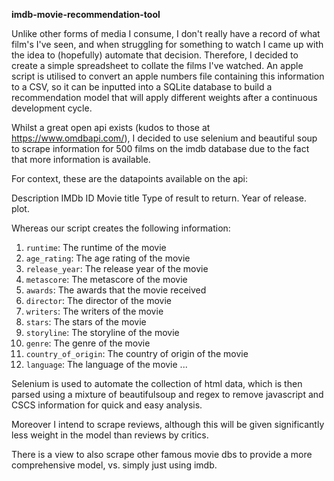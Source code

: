 **imdb-movie-recommendation-tool**

Unlike other forms of media I consume, I don't really have a record of what film's I've seen, and when struggling for something to watch I came up with the idea to (hopefully) automate that decision. 
Therefore, I decided to create a simple spreadsheet to collate the films I've watched. An apple script is utilised to convert an apple numbers file containing this information to a CSV, so it can be inputted into a SQLite database to build a recommendation model that will apply different weights after a continuous development cycle. 

Whilst a great open api exists (kudos to those at https://www.omdbapi.com/), I decided to use selenium and beautiful soup to scrape information for 500 films on the imdb database due to the fact that more information is available. 

For context, these are the datapoints available on the api: 

Description
IMDb ID 
Movie title 
Type of result to return.
Year of release.
plot.

Whereas our script creates the following information:
1. `runtime`: The runtime of the movie
2. `age_rating`: The age rating of the movie
3. `release_year`: The release year of the movie
4. `metascore`: The metascore of the movie
5. `awards`: The awards that the movie received
6. `director`: The director of the movie
7. `writers`: The writers of the movie
8. `stars`: The stars of the movie
9. `storyline`: The storyline of the movie
10. `genre`: The genre of the movie
11. `country_of_origin`: The country of origin of the movie
12. `language`: The language of the movie
...

Selenium is used to automate the collection of html data, which is then parsed using a mixture of beautifulsoup and regex to remove javascript and CSCS information for quick and easy analysis. 

Moreover I intend to scrape reviews, although this will be given significantly less weight in the model than reviews by critics. 

There is a view to also scrape other famous movie dbs to provide a more comprehensive model, vs. simply just using imdb. 





